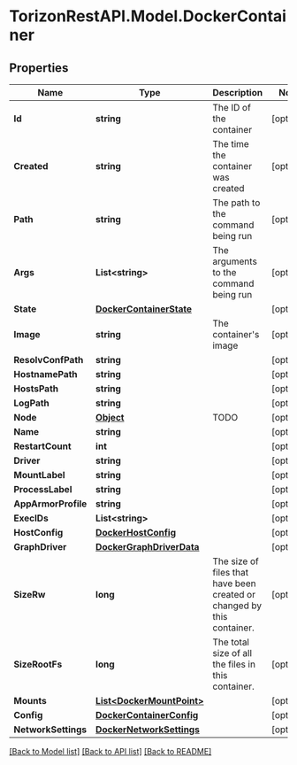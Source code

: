 
# TorizonRestAPI.Model.DockerContainer

## Properties

Name | Type | Description | Notes
------------ | ------------- | ------------- | -------------
**Id** | **string** | The ID of the container | [optional] 
**Created** | **string** | The time the container was created | [optional] 
**Path** | **string** | The path to the command being run | [optional] 
**Args** | **List&lt;string&gt;** | The arguments to the command being run | [optional] 
**State** | [**DockerContainerState**](DockerContainerState.md) |  | [optional] 
**Image** | **string** | The container&#39;s image | [optional] 
**ResolvConfPath** | **string** |  | [optional] 
**HostnamePath** | **string** |  | [optional] 
**HostsPath** | **string** |  | [optional] 
**LogPath** | **string** |  | [optional] 
**Node** | [**Object**](.md) | TODO | [optional] 
**Name** | **string** |  | [optional] 
**RestartCount** | **int** |  | [optional] 
**Driver** | **string** |  | [optional] 
**MountLabel** | **string** |  | [optional] 
**ProcessLabel** | **string** |  | [optional] 
**AppArmorProfile** | **string** |  | [optional] 
**ExecIDs** | **List&lt;string&gt;** |  | [optional] 
**HostConfig** | [**DockerHostConfig**](DockerHostConfig.md) |  | [optional] 
**GraphDriver** | [**DockerGraphDriverData**](DockerGraphDriverData.md) |  | [optional] 
**SizeRw** | **long** | The size of files that have been created or changed by this container. | [optional] 
**SizeRootFs** | **long** | The total size of all the files in this container. | [optional] 
**Mounts** | [**List&lt;DockerMountPoint&gt;**](DockerMountPoint.md) |  | [optional] 
**Config** | [**DockerContainerConfig**](DockerContainerConfig.md) |  | [optional] 
**NetworkSettings** | [**DockerNetworkSettings**](DockerNetworkSettings.md) |  | [optional] 

[[Back to Model list]](../README.md#documentation-for-models)
[[Back to API list]](../README.md#documentation-for-api-endpoints)
[[Back to README]](../README.md)

